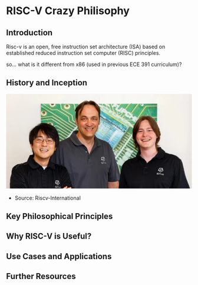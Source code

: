 # RISC-V Crazy Philisophy 

## Introduction

Risc-v is an open, free instruction set architecture (ISA) based on established reduced instruction set computer (RISC) principles.

so... what is it different from x86 (used in previous ECE 391 curriculum)? 

## History and Inception

![](image.png)
- Source: Riscv-International


## Key Philosophical Principles

## Why RISC-V is Useful? 

## Use Cases and Applications

## Further Resources